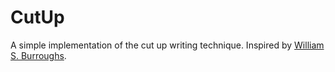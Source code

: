CutUp
=====
A simple implementation of the cut up writing technique. Inspired by [William S. Burroughs](http://en.wikipedia.org/wiki/Cut-up_technique).
